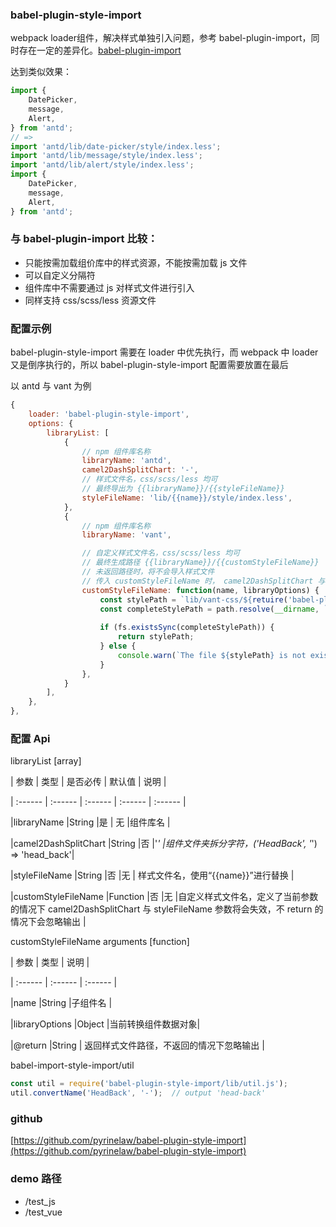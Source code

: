 ### babel-plugin-style-import

webpack loader组件，解决样式单独引入问题，参考 babel-plugin-import，同时存在一定的差异化。[babel-plugin-import](https://github.com/ant-design/babel-plugin-import)

达到类似效果：
``` javascript
import {
    DatePicker, 
    message, 
    Alert,
} from 'antd';
// => 
import 'antd/lib/date-picker/style/index.less';
import 'antd/lib/message/style/index.less';
import 'antd/lib/alert/style/index.less';
import {
    DatePicker, 
    message, 
    Alert,
} from 'antd';
```

### 与 babel-plugin-import 比较：
- 只能按需加载组价库中的样式资源，不能按需加载 js 文件
- 可以自定义分隔符
- 组件库中不需要通过 js 对样式文件进行引入
- 同样支持 css/scss/less 资源文件

### 配置示例
babel-plugin-style-import 需要在 loader 中优先执行，而 webpack 中
loader 又是倒序执行的，所以 babel-plugin-style-import 配置需要放置在最后

以 antd 与 vant 为例
``` javascript
{
    loader: 'babel-plugin-style-import',
    options: {
        libraryList: [
            {
                // npm 组件库名称
                libraryName: 'antd',
                camel2DashSplitChart: '-',
                // 样式文件名，css/scss/less 均可
                // 最终导出为 {{libraryName}}/{{styleFileName}}
                styleFileName: 'lib/{{name}}/style/index.less',
            },
            {
                // npm 组件库名称
                libraryName: 'vant',

                // 自定义样式文件名，css/scss/less 均可
                // 最终生成路径 {{libraryName}}/{{customStyleFileName}}
                // 未返回路径时，将不会导入样式文件
                // 传入 customStyleFileName 时， camel2DashSplitChart 与 styleFileName 参数将失效
                customStyleFileName: function(name, libraryOptions) {
                    const stylePath = `lib/vant-css/${retuire('babel-plugin-style-import/lib/util').convertName(name, '-')}.css`;
                    const completeStylePath = path.resolve(__dirname, `./node_modules/vant/${stylePath}`);
                    
                    if (fs.existsSync(completeStylePath)) {
                        return stylePath;
                    } else {
                        console.warn(`The file ${stylePath} is not exists！`);
                    }
                },
            }
        ],
    },
},
```

### 配置 Api
libraryList [array]

| 参数 | 类型 | 是否必传 | 默认值 | 说明 |

| :------ | :------ | :------ | :------ | :------ | 

|libraryName |String |是 | 无 |组件库名 | 

|camel2DashSplitChart |String |否 |'_' |组件文件夹拆分字符，('HeadBack', '_') => 'head_back'| 

|styleFileName |String |否 |无 | 样式文件名，使用“{{name}}”进行替换 | 

|customStyleFileName |Function |否 |无 |自定义样式文件名，定义了当前参数的情况下 camel2DashSplitChart 与 styleFileName 参数将会失效，不 return 的情况下会忽略输出 | 

customStyleFileName arguments [function]

| 参数 | 类型 | 说明 |

| :------ | :------ | :------ |

|name |String |子组件名 | 

|libraryOptions |Object |当前转换组件数据对象|

|@return |String | 返回样式文件路径，不返回的情况下忽略输出 |

babel-import-style-import/util

``` javascript
const util = require('babel-plugin-style-import/lib/util.js');
util.convertName('HeadBack', '-');  // output 'head-back'
```

### github
[https://github.com/pyrinelaw/babel-plugin-style-import](https://github.com/pyrinelaw/babel-plugin-style-import)

### demo 路径
- /test_js
- /test_vue